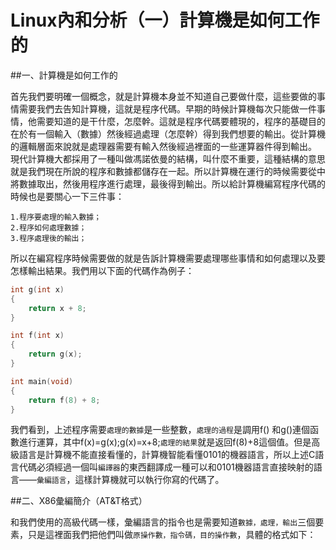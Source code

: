 # Linux內和分析（一）計算機是如何工作的


##一、計算機是如何工作的

首先我們要明確一個概念，就是計算機本身並不知道自己要做什麼，這些要做的事情需要我們去告知計算機，這就是程序代碼。早期的時候計算機每次只能做一件事情，他需要知道的是干什麼，怎麼幹。這就是程序代碼要體現的，程序的基礎目的在於有一個輸入（數據）然後經過處理（怎麼幹）得到我們想要的輸出。從計算機的邏輯層面來說就是處理器需要有輸入然後經過裡面的一些運算器件得到輸出。
現代計算機大都採用了一種叫做馮諾依曼的結構，叫什麼不重要，這種結構的意思就是我們現在所說的程序和數據都儲存在一起。所以計算機在運行的時候需要從中將數據取出，然後用程序進行處理，最後得到輸出。所以給計算機編寫程序代碼的時候也是要關心一下三件事：

```
1.程序要處理的輸入數據；
2.程序如何處理數據；
3.程序處理後的輸出；
```

所以在編寫程序時候需要做的就是告訴計算機需要處理哪些事情和如何處理以及要怎樣輸出結果。我們用以下面的代碼作為例子：

```c
int g(int x)
{
    return x + 8;
}

int f(int x)
{
    return g(x);
}

int main(void)
{
    return f(8) + 8;
}
```

我們看到，上述程序需要`處理的數據`是一些整數，`處理的過程`是調用f() 和g()連個函數進行運算，其中f(x)=g(x);g(x)=x+8;`處理的結果`就是返回f(8)+8這個值。但是高級語言是計算機不能直接看懂的，計算機智能看懂0101的機器語言，所以上述C語言代碼必須經過一個叫`編譯器`的東西翻譯成一種可以和0101機器語言直接映射的語言——`彙編語言`，這樣計算機就可以執行你寫的代碼了。

##二、X86彙編簡介（AT&T格式）

和我們使用的高級代碼一樣，彙編語言的指令也是需要知道`數據，處理，輸出`三個要素，只是這裡面我們把他們叫做`原操作數，指令碼，目的操作數`，具體的格式如下：

